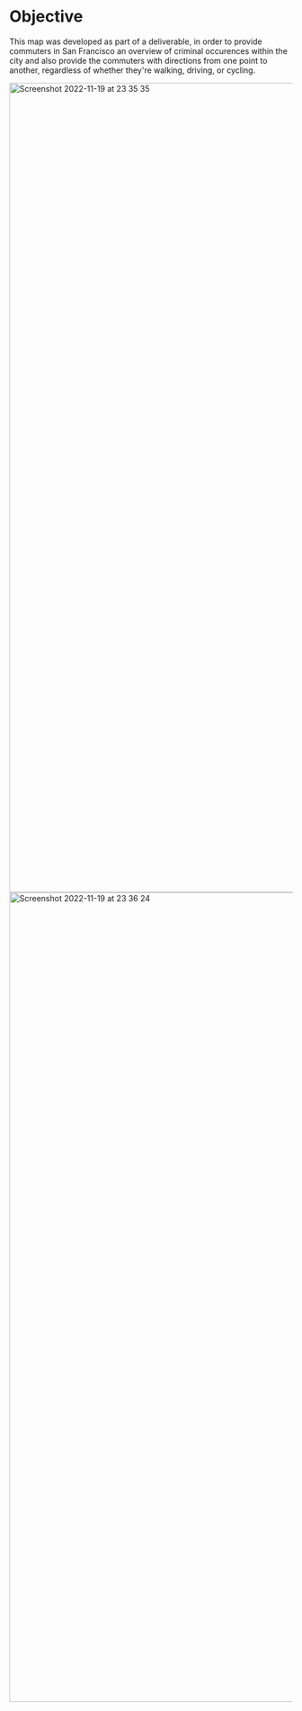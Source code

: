 # **Objective**

This map was developed as part of a deliverable, in order to provide commuters in San Francisco an overview of criminal occurences within the city and also provide the commuters with directions from one point to another, regardless of whether they're walking, driving, or cycling.

<img width="1440" alt="Screenshot 2022-11-19 at 23 35 35" src="https://user-images.githubusercontent.com/102234189/202874391-dc8cae38-95f1-4c79-bdf7-209ea00a4e58.png">
<img width="1440" alt="Screenshot 2022-11-19 at 23 36 24" src="https://user-images.githubusercontent.com/102234189/202874395-892cc332-a3cb-4699-a490-daa421857429.png">
